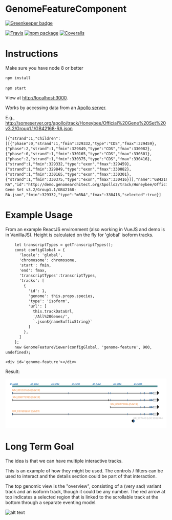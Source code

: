 # GenomeFeatureComponent

[![Greenkeeper badge](https://badges.greenkeeper.io/GMOD/GenomeFeatureComponent.svg)](https://greenkeeper.io/)

[![Travis][build-badge]][build]
[![npm package][npm-badge]][npm]
[![Coveralls][coveralls-badge]][coveralls]


[build-badge]: https://img.shields.io/travis/GMOD/GenomeFeatureComponent/master.png?style=flat-square
[build]: https://travis-ci.org/GMOD/GenomeFeatureComponent

[npm-badge]: https://img.shields.io/npm/v/genomefeaturecomponent.png?style=flat-square
[npm]: https://www.npmjs.com/package/genomefeaturecomponent

[coveralls-badge]: https://img.shields.io/coveralls/GMOD/GenomeFeatureComponent/master.png?style=flat-square
[coveralls]: https://coveralls.io/github/GMOD/GenomeFeatureComponent


Instructions
============

Make sure you have node 8 or better

    npm install

    npm start


View at [http://localhost:3000](http://localhost:3000).


Works by accessing data from an [Apollo server](https://github.com/gmod/apollo).

E.g., http://someserver.org/apollo/track/Honeybee/Official%20Gene%20Set%20v3.2/Group1.1/GB42168-RA.json



```
[{"strand":1,"children":[[{"phase":0,"strand":1,"fmin":329332,"type":"CDS","fmax":329459},{"phase":2,"strand":1,"fmin":329849,"type":"CDS","fmax":330082},{"phase":0,"strand":1,"fmin":330165,"type":"CDS","fmax":330301},{"phase":2,"strand":1,"fmin":330375,"type":"CDS","fmax":330416},{"strand":1,"fmin":329332,"type":"exon","fmax":329459},{"strand":1,"fmin":329849,"type":"exon","fmax":330082},{"strand":1,"fmin":330165,"type":"exon","fmax":330301},{"strand":1,"fmin":330375,"type":"exon","fmax":330416}]],"name":"GB42168-RA","id":"http://demo.genomearchitect.org/Apollo2/track/Honeybee/Official Gene Set v3.2/Group1.1/GB42168-RA.json","fmin":329332,"type":"mRNA","fmax":330416,"selected":true}]
```

Example Usage
=============

From an example ReactJS environment (also working in VueJS and demo is in VanillaJS).  Height is calculated on the fly for 'global' isoform tracks. 

```
    let transcriptTypes = getTranscriptTypes();
    const configGlobal = {
      'locale': 'global',
      'chromosome': chromosome,
      'start': fmin,
      'end': fmax,
      'transcriptTypes':transcriptTypes,
      'tracks': [
        {
          'id': 1,
          'genome': this.props.species,
          'type': 'isoform',
          'url': [
            this.trackDataUrl,
            '/All%20Genes/',
            `.json${nameSuffixString}`
          ]
        },
      ]
    };
    new GenomeFeatureViewer(configGlobal, 'genome-feature', 900, undefined);
```

```
<div id='genome-feature'></div>
```

Result:

![Example 1](images/ExampleIsoform1.png)



Long Term Goal
====

The idea is that we can have multiple interactive tracks.

This is an example of how they might be used.  The controls / filters can be used to interact and the details section could be part of that interaction.

The top genomic view is the "overview", consisting of a (very sad) variant track and an isoform track, though it could be any number.
The red arrow at top indicates a selected region that is linked to the scrollable track at the bottom through a separate eventing model.



![alt text](images/Version1Output.png "Logo Title Text 1")
